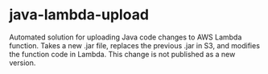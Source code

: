 # java-lambda-upload
Automated solution for uploading Java code changes to AWS Lambda function. Takes a new .jar file, replaces the previous .jar in S3, and modifies the function code in Lambda. This change is not published as a new version.
